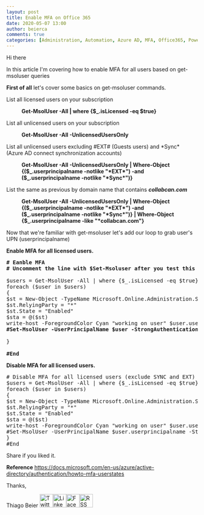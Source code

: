 ```yaml
---
layout: post
title: Enable MFA on Office 365
date: 2020-05-07 13:00
author: beierca
comments: true
categories: [Administration, Automation, Azure AD, MFA, Office365, Powershell, Security]
---
```

Hi there

In this article I'm covering how to enable MFA for all users based on get-msoluser queries

<strong>First of all</strong> let's cover some basics on get-msoluser commands.

List all licensed users on your subscription
<p style="padding-left:40px;"><strong>Get-MsolUser -All | where {$_.isLicensed -eq $true}</strong></p>
List all unlicensed users on your subscription
<p style="padding-left:40px;"><strong>Get-MsolUser -All -UnlicensedUsersOnly</strong></p>
List all unlicensed users excluding #EXT# (Guests users) and *Sync* (Azure AD connect synchronization accounts)
<p style="padding-left:40px;"><strong>Get-MsolUser -All -UnlicensedUsersOnly | Where-Object {($_.userprincipalname -notlike "*EXT*") -and ($_.userprincipalname -notlike "*Sync*")}</strong></p>
List the same as previous by domain name that contains <em><strong>collabcan.com</strong></em>
<p style="padding-left:40px;"><strong>Get-MsolUser -All -UnlicensedUsersOnly | Where-Object {($_.userprincipalname -notlike "*EXT*") -and ($_.userprincipalname -notlike "*Sync*")} | Where-Object {$_.userprincipalname -like "*collabcan.com"}</strong></p>
Now that we're familiar with get-msoluser let's add our loop to grab user's UPN (userprincipalname)

<strong>Enable MFA for all licensed users.</strong>
<pre><strong># Eanble MFA
# Uncomment the line with $Set-Msoluser after you test this out</strong>

$users = Get-MsolUser -All | where {$_.isLicensed -eq $true} | Where-Object {($_.userprincipalname -notlike "*EXT*") -and ($_.userprincipalname -notlike "*Sync*")}
foreach ($user in $users)
{
$st = New-Object -TypeName Microsoft.Online.Administration.StrongAuthenticationRequirement
$st.RelyingParty = "*"
$st.State = "Enabled"
$sta = @($st)
write-host -ForegroundColor Cyan "working on user" $user.userprincipalname
<strong>#Set-MsolUser -UserPrincipalName $user -StrongAuthenticationRequirements $sta</strong>

}

<strong>#End</strong></pre>
<strong>Disable MFA for all licensed users.</strong>
<pre># Disable MFA for all licensed users (exclude SYNC and EXT)
$users = Get-MsolUser -All | where {$_.isLicensed -eq $true} | Where-Object {($_.userprincipalname -notlike "*EXT*") -and ($_.userprincipalname -notlike "*Sync*")}
foreach ($user in $users)
{
$st = New-Object -TypeName Microsoft.Online.Administration.StrongAuthenticationRequirement
$st.RelyingParty = "*"
$st.State = "Enabled"
$sta = @($st)
write-host -ForegroundColor Cyan "working on user" $user.userprincipalname
#Set-MsolUser -UserPrincipalName $user.userprincipalname -StrongAuthenticationRequirements @()
}
#End</pre>
Share if you liked it.

<strong>Reference</strong>
https://docs.microsoft.com/en-us/azure/active-directory/authentication/howto-mfa-userstates

Thanks,

Thiago Beier
<a href="https://twitter.com/thiagobeier"><img title="Twitter" src="https://socialmediawidgets.files.wordpress.com/2014/03/twitter1.png" alt="Twitter" width="35" height="35" /></a><a href="https://www.linkedin.com/in/tbeier/"><img title="LinkedIn" src="https://socialmediawidgets.files.wordpress.com/2014/03/linkedin1.png" alt="LinkedIn" width="35" height="35" /></a><a href="https://www.facebook.com/TheBeier/"><img title="Facebook" src="https://socialmediawidgets.files.wordpress.com/2014/03/facebook1.png" alt="Facebook" width="35" height="35" /></a><a href="https://thiagobeier.wordpress.com/feed/"><img title="RSS" src="https://socialmediawidgets.files.wordpress.com/2014/03/rss1.png" alt="RSS" width="35" height="35" /></a>
